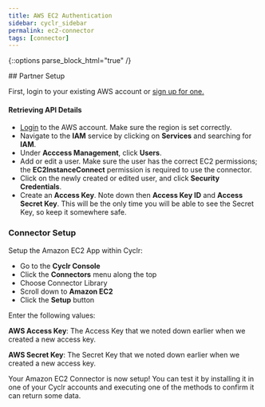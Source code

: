 ```yaml
---
title: AWS EC2 Authentication
sidebar: cyclr_sidebar
permalink: ec2-connector
tags: [connector]
---
```

{::options parse_block_html="true" /}
<section class="card py-5 my-5">
## Partner Setup

First, login to your existing AWS account or [sign up for one.](https://aws.amazon.com/)

#### Retrieving API Details

*   [Login](https://console.aws.amazon.com/console/home) to the AWS account. Make sure the region is set correctly.
*   Navigate to the **IAM** service by clicking on **Services** and searching for **IAM**.
*   Under **Acccess Management**, click **Users**.
*   Add or edit a user. Make sure the user has the correct EC2 permissions; the **EC2InstanceConnect** permission is required to use the connector.
*   Click on the newly created or edited user, and click **Security Credentials**. 
*   Create an **Access Key**. Note down then **Access Key ID** and **Access Secret Key**. This will be the only time you will be able to see the Secret Key, so keep it somewhere safe.

### Connector Setup

Setup the Amazon EC2 App within Cyclr:

*   Go to the **Cyclr Console**
*   Click the **Connectors** menu along the top
*   Choose Connector Library
*   Scroll down to **Amazon EC2**
*   Click the **Setup** button

Enter the following values:

**AWS Access Key**: The Access Key that we noted down earlier when we created a new access key.

**AWS Secret Key**:  The Secret Key that we noted down earlier when we created a new access key.


Your Amazon EC2 Connector is now setup! You can test it by installing it in one of your Cyclr accounts and executing one of the methods to confirm it can return some data.

</section>
